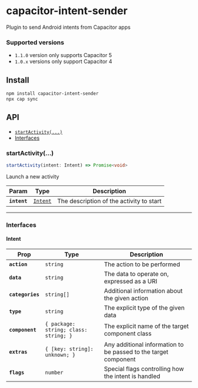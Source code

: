 # capacitor-intent-sender

Plugin to send Android intents from Capacitor apps

### Supported versions

- `1.1.0` version only supports Capacitor 5
- `1.0.x` versions only support Capacitor 4

## Install

```bash
npm install capacitor-intent-sender
npx cap sync
```

## API

<docgen-index>

* [`startActivity(...)`](#startactivity)
* [Interfaces](#interfaces)

</docgen-index>

<docgen-api>
<!--Update the source file JSDoc comments and rerun docgen to update the docs below-->

### startActivity(...)

```typescript
startActivity(intent: Intent) => Promise<void>
```

Launch a new activity

| Param        | Type                                      | Description                              |
| ------------ | ----------------------------------------- | ---------------------------------------- |
| **`intent`** | <code><a href="#intent">Intent</a></code> | The description of the activity to start |

--------------------


### Interfaces


#### Intent

| Prop             | Type                                             | Description                                                     |
| ---------------- | ------------------------------------------------ | --------------------------------------------------------------- |
| **`action`**     | <code>string</code>                              | The action to be performed                                      |
| **`data`**       | <code>string</code>                              | The data to operate on, expressed as a URI                      |
| **`categories`** | <code>string[]</code>                            | Additional information about the given action                   |
| **`type`**       | <code>string</code>                              | The explicit type of the given data                             |
| **`component`**  | <code>{ package: string; class: string; }</code> | The explicit name of the target component class                 |
| **`extras`**     | <code>{ [key: string]: unknown; }</code>         | Any additional information to be passed to the target component |
| **`flags`**      | <code>number</code>                              | Special flags controlling how the intent is handled             |

</docgen-api>
